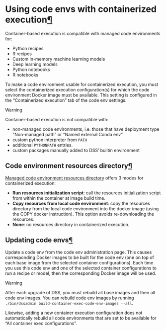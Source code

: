 Using code envs with containerized execution[¶](#using-code-envs-with-containerized-execution "Permalink to this heading")
==========================================================================================================================


Container\-based execution is compatible with managed code environments for:


* Python recipes
* R recipes
* Custom in\-memory machine learning models
* Deep learning models
* Python notebooks
* R notebooks


To make a code environment usable for containerized execution, you must select the containerized execution
configuration(s) for which the code environment Docker image must be available.
This setting is configured in the “Containerized execution” tab of the code env settings.



Warning


Container\-based execution is not compatible with:


* non\-managed code environments, i.e. those that have deployment type
“Non\-managed path” or “Named external Conda env”
* custom python interpreter from `PATH`
* additional `PYTHONPATH` entries.
* custom packages manually added to DSS’ builtin environment




Code environment resources directory[¶](#code-environment-resources-directory "Permalink to this heading")
----------------------------------------------------------------------------------------------------------


[Managed code environment resources directory](../code-envs/operations-python.html#code-env-resources-directory) offers 3 modes for containerized execution:


* **Run resources initialization script**: call the resources initialization script from within the container at image build time.
* **Copy resources from local code environment**: copy the resources directory from the local code environment into the docker image (using the COPY docker instruction). This option avoids re\-downloading the resources.
* **None**: no resources directory in containerized execution.




Updating code envs[¶](#updating-code-envs "Permalink to this heading")
----------------------------------------------------------------------


Update a code env from the code env administration page. This causes corresponding Docker images to be built
for the code env (one on top of each base image from the selected container configurations).
Each time you use this code env and one of the selected container configurations to run a recipe or model, then the corresponding Docker image will be used.



Warning


After each upgrade of DSS, you must rebuild all base images and then all code env images.
You can rebuild code env images by running `./bin/dssadmin build-container-exec-code-env-images --all`.


Likewise, adding a new container execution configuration does not automatically rebuild all
code environments that are set to be available for “All container exec configurations”.